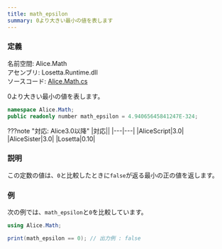```yaml
---
title: math_epsilon
summary: 0より大きい最小の値を表します
---
```


### 定義
名前空間: Alice.Math<br/>
アセンブリ: Losetta.Runtime.dll<br/>
ソースコード: [Alice.Math.cs](https://github.com/WSOFT-Project/Losetta/blob/master/Losetta.Runtime/Alice.Math.cs)

0より大きい最小の値を表します。

```cs title="AliceScript"
namespace Alice.Math;
public readonly number math_epsilon = 4.94065645841247E-324;
```

???note "対応: Alice3.0以降"
    |対応||
    |---|---|
    |AliceScript|3.0|
    |AliceSister|3.0|
    |Losetta|0.10|

### 説明
この定数の値は、`0`と比較したときに`false`が返る最小の正の値を返します。

### 例
次の例では、`math_epsilon`と`0`を比較しています。

```cs title="AliceScript"
using Alice.Math;

print(math_epsilon == 0); // 出力例 : false
```